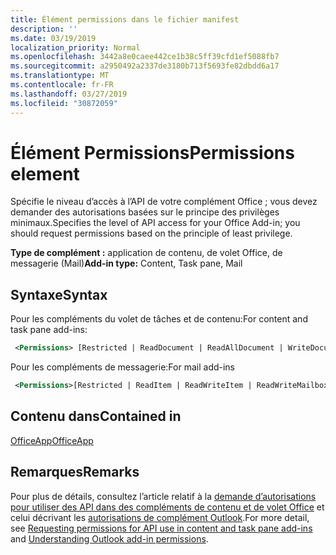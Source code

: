 ```yaml
---
title: Élément permissions dans le fichier manifest
description: ''
ms.date: 03/19/2019
localization_priority: Normal
ms.openlocfilehash: 3442a8e0caee442ce1b38c5ff39cfd1ef5088fb7
ms.sourcegitcommit: a2950492a2337de3180b713f5693fe82dbdd6a17
ms.translationtype: MT
ms.contentlocale: fr-FR
ms.lasthandoff: 03/27/2019
ms.locfileid: "30872059"
---
```

# <a name="permissions-element"></a><span data-ttu-id="c2785-102">Élément Permissions</span><span class="sxs-lookup"><span data-stu-id="c2785-102">Permissions element</span></span>

<span data-ttu-id="c2785-103">Spécifie le niveau d’accès à l’API de votre complément Office ; vous devez demander des autorisations basées sur le principe des privilèges minimaux.</span><span class="sxs-lookup"><span data-stu-id="c2785-103">Specifies the level of API access for your Office Add-in; you should request permissions based on the principle of least privilege.</span></span>

<span data-ttu-id="c2785-104">**Type de complément :** application de contenu, de volet Office, de messagerie (Mail)</span><span class="sxs-lookup"><span data-stu-id="c2785-104">**Add-in type:** Content, Task pane, Mail</span></span>

## <a name="syntax"></a><span data-ttu-id="c2785-105">Syntaxe</span><span class="sxs-lookup"><span data-stu-id="c2785-105">Syntax</span></span>

<span data-ttu-id="c2785-106">Pour les compléments du volet de tâches et de contenu:</span><span class="sxs-lookup"><span data-stu-id="c2785-106">For content and task pane add-ins:</span></span>

```XML
 <Permissions> [Restricted | ReadDocument | ReadAllDocument | WriteDocument | ReadWriteDocument]</Permissions>
```

<span data-ttu-id="c2785-107">Pour les compléments de messagerie:</span><span class="sxs-lookup"><span data-stu-id="c2785-107">For mail add-ins</span></span>

```XML
 <Permissions>[Restricted | ReadItem | ReadWriteItem | ReadWriteMailbox]</Permissions>
```

## <a name="contained-in"></a><span data-ttu-id="c2785-108">Contenu dans</span><span class="sxs-lookup"><span data-stu-id="c2785-108">Contained in</span></span>

[<span data-ttu-id="c2785-109">OfficeApp</span><span class="sxs-lookup"><span data-stu-id="c2785-109">OfficeApp</span></span>](officeapp.md)

## <a name="remarks"></a><span data-ttu-id="c2785-110">Remarques</span><span class="sxs-lookup"><span data-stu-id="c2785-110">Remarks</span></span>

<span data-ttu-id="c2785-111">Pour plus de détails, consultez l’article relatif à la [demande d’autorisations pour utiliser des API dans des compléments de contenu et de volet Office](/office/dev/add-ins/develop/requesting-permissions-for-api-use-in-content-and-task-pane-add-ins) et celui décrivant les [autorisations de complément Outlook](/outlook/add-ins/understanding-outlook-add-in-permissions).</span><span class="sxs-lookup"><span data-stu-id="c2785-111">For more detail, see [Requesting permissions for API use in content and task pane add-ins](/office/dev/add-ins/develop/requesting-permissions-for-api-use-in-content-and-task-pane-add-ins) and [Understanding Outlook add-in permissions](/outlook/add-ins/understanding-outlook-add-in-permissions).</span></span>
